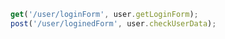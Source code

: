 ```javascript
get('/user/loginForm', user.getLoginForm);
post('/user/loginedForm', user.checkUserData);
```

